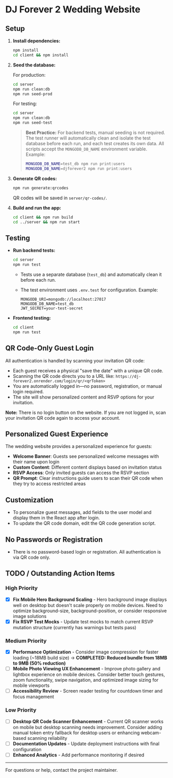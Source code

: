 # DJ Forever 2 Wedding Website

## Setup

1. **Install dependencies:**

   ```sh
   npm install
   cd client && npm install
   ```

2. **Seed the database:**

   For production:

   ```sh
   cd server
   npm run clean:db
   npm run seed-prod
   ```

   For testing:

   ```sh
   cd server
   npm run clean:db
   npm run seed-test
   ```

   > **Best Practice:** For backend tests, manual seeding is not required. The test runner will automatically clean and isolate the test database before each run, and each test creates its own data.
   > All scripts accept the `MONGODB_DB_NAME` environment variable. Example:
   >
   > ```sh
   > MONGODB_DB_NAME=test_db npm run print:users
   > MONGODB_DB_NAME=djforever2 npm run print:users
   > ```

3. **Generate QR codes:**

   ```sh
   npm run generate:qrcodes
   ```

   QR codes will be saved in `server/qr-codes/`.

4. **Build and run the app:**

   ```sh
   cd client && npm run build
   cd ../server && npm run start
   ```

## Testing

- **Run backend tests:**

  ```sh
  cd server
  npm run test
  ```

  - Tests use a separate database (`test_db`) and automatically clean it before each run.
  - The test environment uses `.env.test` for configuration. Example:

    ```env
    MONGODB_URI=mongodb://localhost:27017
    MONGODB_DB_NAME=test_db
    JWT_SECRET=your-test-secret
    ```

- **Frontend testing:**

  ```sh
  cd client
  npm run test
  ```

## QR Code-Only Guest Login

All authentication is handled by scanning your invitation QR code:

- Each guest receives a physical "save the date" with a unique QR code.
- Scanning the QR code directs you to a URL like:
  `https://dj-forever2.onrender.com/login/qr/<qrToken>`
- You are automatically logged in—no password, registration, or manual login required.
- The site will show personalized content and RSVP options for your invitation.

**Note:** There is no login button on the website. If you are not logged in, scan your invitation QR code again to access your account.

## Personalized Guest Experience

The wedding website provides a personalized experience for guests:

- **Welcome Banner**: Guests see personalized welcome messages with their name upon login
- **Custom Content**: Different content displays based on invitation status
- **RSVP Access**: Only invited guests can access the RSVP section
- **QR Prompt**: Clear instructions guide users to scan their QR code when they try to access restricted areas

## Customization

- To personalize guest messages, add fields to the user model and display them in the React app after login.
- To update the QR code domain, edit the QR code generation script.

## No Passwords or Registration

- There is no password-based login or registration. All authentication is via QR code only.

## TODO / Outstanding Action Items

### High Priority

- [x] **Fix Mobile Hero Background Scaling** - Hero background image displays well on desktop but doesn't scale properly on mobile devices. Need to optimize background-size, background-position, or consider responsive image solutions
- [x] **Fix RSVP Test Mocks** - Update test mocks to match current RSVP mutation structure (currently has warnings but tests pass)

### Medium Priority

- [x] **Performance Optimization** - Consider image compression for faster loading (~18MB build size) → **COMPLETED: Reduced bundle from 18MB to 9MB (50% reduction)**
- [ ] **Mobile Photo Viewing UX Enhancement** - Improve photo gallery and lightbox experience on mobile devices. Consider better touch gestures, zoom functionality, swipe navigation, and optimized image sizing for mobile viewports
- [ ] **Accessibility Review** - Screen reader testing for countdown timer and focus management

### Low Priority

- [ ] **Desktop QR Code Scanner Enhancement** - Current QR scanner works on mobile but desktop scanning needs improvement. Consider adding manual token entry fallback for desktop users or enhancing webcam-based scanning reliability
- [ ] **Documentation Updates** - Update deployment instructions with final configuration
- [ ] **Enhanced Analytics** - Add performance monitoring if desired

---

For questions or help, contact the project maintainer.

